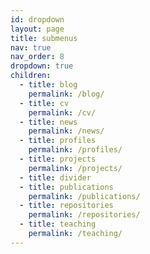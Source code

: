 ```yaml
---
id: dropdown
layout: page
title: submenus
nav: true
nav_order: 8
dropdown: true
children:
  - title: blog
    permalink: /blog/
  - title: cv
    permalink: /cv/
  - title: news
    permalink: /news/
  - title: profiles
    permalink: /profiles/
  - title: projects
    permalink: /projects/
  - title: divider
  - title: publications
    permalink: /publications/
  - title: repositories
    permalink: /repositories/
  - title: teaching
    permalink: /teaching/
---
```

